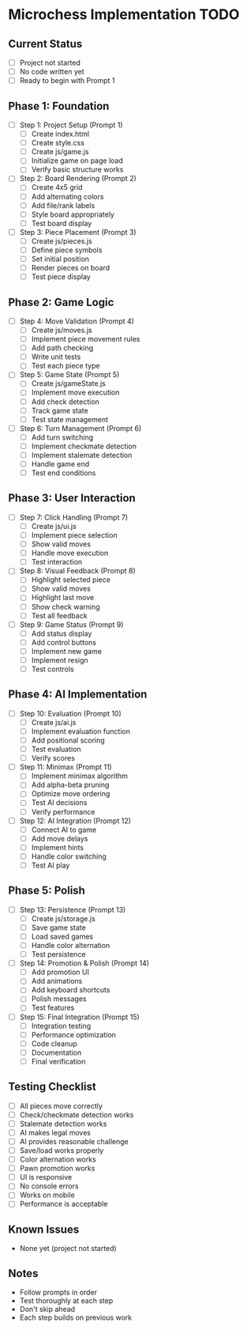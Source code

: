# Microchess Implementation TODO

## Current Status
- [ ] Project not started
- [ ] No code written yet
- [ ] Ready to begin with Prompt 1

## Phase 1: Foundation
- [ ] Step 1: Project Setup (Prompt 1)
  - [ ] Create index.html
  - [ ] Create style.css
  - [ ] Create js/game.js
  - [ ] Initialize game on page load
  - [ ] Verify basic structure works

- [ ] Step 2: Board Rendering (Prompt 2)
  - [ ] Create 4x5 grid
  - [ ] Add alternating colors
  - [ ] Add file/rank labels
  - [ ] Style board appropriately
  - [ ] Test board display

- [ ] Step 3: Piece Placement (Prompt 3)
  - [ ] Create js/pieces.js
  - [ ] Define piece symbols
  - [ ] Set initial position
  - [ ] Render pieces on board
  - [ ] Test piece display

## Phase 2: Game Logic
- [ ] Step 4: Move Validation (Prompt 4)
  - [ ] Create js/moves.js
  - [ ] Implement piece movement rules
  - [ ] Add path checking
  - [ ] Write unit tests
  - [ ] Test each piece type

- [ ] Step 5: Game State (Prompt 5)
  - [ ] Create js/gameState.js
  - [ ] Implement move execution
  - [ ] Add check detection
  - [ ] Track game state
  - [ ] Test state management

- [ ] Step 6: Turn Management (Prompt 6)
  - [ ] Add turn switching
  - [ ] Implement checkmate detection
  - [ ] Implement stalemate detection
  - [ ] Handle game end
  - [ ] Test end conditions

## Phase 3: User Interaction
- [ ] Step 7: Click Handling (Prompt 7)
  - [ ] Create js/ui.js
  - [ ] Implement piece selection
  - [ ] Show valid moves
  - [ ] Handle move execution
  - [ ] Test interaction

- [ ] Step 8: Visual Feedback (Prompt 8)
  - [ ] Highlight selected piece
  - [ ] Show valid moves
  - [ ] Highlight last move
  - [ ] Show check warning
  - [ ] Test all feedback

- [ ] Step 9: Game Status (Prompt 9)
  - [ ] Add status display
  - [ ] Add control buttons
  - [ ] Implement new game
  - [ ] Implement resign
  - [ ] Test controls

## Phase 4: AI Implementation
- [ ] Step 10: Evaluation (Prompt 10)
  - [ ] Create js/ai.js
  - [ ] Implement evaluation function
  - [ ] Add positional scoring
  - [ ] Test evaluation
  - [ ] Verify scores

- [ ] Step 11: Minimax (Prompt 11)
  - [ ] Implement minimax algorithm
  - [ ] Add alpha-beta pruning
  - [ ] Optimize move ordering
  - [ ] Test AI decisions
  - [ ] Verify performance

- [ ] Step 12: AI Integration (Prompt 12)
  - [ ] Connect AI to game
  - [ ] Add move delays
  - [ ] Implement hints
  - [ ] Handle color switching
  - [ ] Test AI play

## Phase 5: Polish
- [ ] Step 13: Persistence (Prompt 13)
  - [ ] Create js/storage.js
  - [ ] Save game state
  - [ ] Load saved games
  - [ ] Handle color alternation
  - [ ] Test persistence

- [ ] Step 14: Promotion & Polish (Prompt 14)
  - [ ] Add promotion UI
  - [ ] Add animations
  - [ ] Add keyboard shortcuts
  - [ ] Polish messages
  - [ ] Test features

- [ ] Step 15: Final Integration (Prompt 15)
  - [ ] Integration testing
  - [ ] Performance optimization
  - [ ] Code cleanup
  - [ ] Documentation
  - [ ] Final verification

## Testing Checklist
- [ ] All pieces move correctly
- [ ] Check/checkmate detection works
- [ ] Stalemate detection works
- [ ] AI makes legal moves
- [ ] AI provides reasonable challenge
- [ ] Save/load works properly
- [ ] Color alternation works
- [ ] Pawn promotion works
- [ ] UI is responsive
- [ ] No console errors
- [ ] Works on mobile
- [ ] Performance is acceptable

## Known Issues
- None yet (project not started)

## Notes
- Follow prompts in order
- Test thoroughly at each step
- Don't skip ahead
- Each step builds on previous work